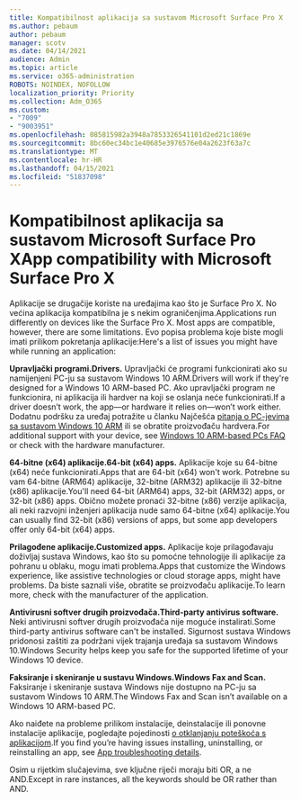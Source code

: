 ```yaml
---
title: Kompatibilnost aplikacija sa sustavom Microsoft Surface Pro X
ms.author: pebaum
author: pebaum
manager: scotv
ms.date: 04/14/2021
audience: Admin
ms.topic: article
ms.service: o365-administration
ROBOTS: NOINDEX, NOFOLLOW
localization_priority: Priority
ms.collection: Adm_O365
ms.custom:
- "7009"
- "9003951"
ms.openlocfilehash: 085815982a3948a7853326541101d2ed21c1869e
ms.sourcegitcommit: 8bc60ec34bc1e40685e3976576e04a2623f63a7c
ms.translationtype: MT
ms.contentlocale: hr-HR
ms.lasthandoff: 04/15/2021
ms.locfileid: "51837098"
---
```

# <a name="app-compatibility-with-microsoft-surface-pro-x"></a><span data-ttu-id="9b335-102">Kompatibilnost aplikacija sa sustavom Microsoft Surface Pro X</span><span class="sxs-lookup"><span data-stu-id="9b335-102">App compatibility with Microsoft Surface Pro X</span></span>

<span data-ttu-id="9b335-103">Aplikacije se drugačije koriste na uređajima kao što je Surface Pro X. No većina aplikacija kompatibilna je s nekim ograničenjima.</span><span class="sxs-lookup"><span data-stu-id="9b335-103">Applications run differently on devices like the Surface Pro X. Most apps are compatible, however, there are some limitations.</span></span> <span data-ttu-id="9b335-104">Evo popisa problema koje biste mogli imati prilikom pokretanja aplikacije:</span><span class="sxs-lookup"><span data-stu-id="9b335-104">Here's a list of issues you might have while running an application:</span></span> 

<span data-ttu-id="9b335-105">**Upravljački programi.**</span><span class="sxs-lookup"><span data-stu-id="9b335-105">**Drivers.**</span></span> <span data-ttu-id="9b335-106">Upravljački će programi funkcionirati ako su namijenjeni PC-ju sa sustavom Windows 10 ARM.</span><span class="sxs-lookup"><span data-stu-id="9b335-106">Drivers will work if they're designed for a Windows 10 ARM-based PC.</span></span> <span data-ttu-id="9b335-107">Ako upravljački program ne funkcionira, ni aplikacija ili hardver na koji se oslanja neće funkcionirati.</span><span class="sxs-lookup"><span data-stu-id="9b335-107">If a driver doesn’t work, the app—or hardware it relies on—won’t work either.</span></span> <span data-ttu-id="9b335-108">Dodatnu podršku za uređaj potražite u članku Najčešća [pitanja o PC-jevima sa sustavom Windows 10 ARM](https://support.microsoft.com/windows/windows-10-arm-based-pcs-faq-477f51df-2e3b-f68f-31b0-06f5e4f8ebb5) ili se obratite proizvođaču hardvera.</span><span class="sxs-lookup"><span data-stu-id="9b335-108">For additional support with your device, see [Windows 10 ARM-based PCs FAQ](https://support.microsoft.com/windows/windows-10-arm-based-pcs-faq-477f51df-2e3b-f68f-31b0-06f5e4f8ebb5) or check with the hardware manufacturer.</span></span>

<span data-ttu-id="9b335-109">**64-bitne (x64) aplikacije.**</span><span class="sxs-lookup"><span data-stu-id="9b335-109">**64-bit (x64) apps.**</span></span> <span data-ttu-id="9b335-110">Aplikacije koje su 64-bitne (x64) neće funkcionirati.</span><span class="sxs-lookup"><span data-stu-id="9b335-110">Apps that are 64-bit (x64) won't work.</span></span> <span data-ttu-id="9b335-111">Potrebne su vam 64-bitne (ARM64) aplikacije, 32-bitne (ARM32) aplikacije ili 32-bitne (x86) aplikacije.</span><span class="sxs-lookup"><span data-stu-id="9b335-111">You'll need 64-bit (ARM64) apps, 32-bit (ARM32) apps, or 32-bit (x86) apps.</span></span> <span data-ttu-id="9b335-112">Obično možete pronaći 32-bitne (x86) verzije aplikacija, ali neki razvojni inženjeri aplikacija nude samo 64-bitne (x64) aplikacije.</span><span class="sxs-lookup"><span data-stu-id="9b335-112">You can usually find 32-bit (x86) versions of apps, but some app developers offer only 64-bit (x64) apps.</span></span>

<span data-ttu-id="9b335-113">**Prilagođene aplikacije.**</span><span class="sxs-lookup"><span data-stu-id="9b335-113">**Customized apps.**</span></span> <span data-ttu-id="9b335-114">Aplikacije koje prilagođavaju doživljaj sustava Windows, kao što su pomoćne tehnologije ili aplikacije za pohranu u oblaku, mogu imati problema.</span><span class="sxs-lookup"><span data-stu-id="9b335-114">Apps that customize the Windows experience, like assistive technologies or cloud storage apps, might have problems.</span></span> <span data-ttu-id="9b335-115">Da biste saznali više, obratite se proizvođaču aplikacije.</span><span class="sxs-lookup"><span data-stu-id="9b335-115">To learn more, check with the manufacturer of the application.</span></span>

<span data-ttu-id="9b335-116">**Antivirusni softver drugih proizvođača.**</span><span class="sxs-lookup"><span data-stu-id="9b335-116">**Third-party antivirus software.**</span></span> <span data-ttu-id="9b335-117">Neki antivirusni softver drugih proizvođača nije moguće instalirati.</span><span class="sxs-lookup"><span data-stu-id="9b335-117">Some third-party antivirus software can't be installed.</span></span> <span data-ttu-id="9b335-118">Sigurnost sustava Windows pridonosi zaštiti za podržani vijek trajanja uređaja sa sustavom Windows 10.</span><span class="sxs-lookup"><span data-stu-id="9b335-118">Windows Security helps keep you safe for the supported lifetime of your Windows 10 device.</span></span>

<span data-ttu-id="9b335-119">**Faksiranje i skeniranje u sustavu Windows.**</span><span class="sxs-lookup"><span data-stu-id="9b335-119">**Windows Fax and Scan.**</span></span> <span data-ttu-id="9b335-120">Faksiranje i skeniranje sustava Windows nije dostupno na PC-ju sa sustavom Windows 10 ARM.</span><span class="sxs-lookup"><span data-stu-id="9b335-120">The Windows Fax and Scan isn’t available on a Windows 10 ARM-based PC.</span></span>

<span data-ttu-id="9b335-121">Ako naiđete na probleme prilikom instalacije, deinstalacije ili ponovne instalacije aplikacije, pogledajte pojedinosti [o otklanjanju poteškoća s aplikacijom](https://docs.microsoft.com/troubleshoot/mem/intune/troubleshoot-app-install#app-troubleshooting-details).</span><span class="sxs-lookup"><span data-stu-id="9b335-121">If you find you’re having issues installing, uninstalling, or reinstalling an app, see [App troubleshooting details](https://docs.microsoft.com/troubleshoot/mem/intune/troubleshoot-app-install#app-troubleshooting-details).</span></span>

<span data-ttu-id="9b335-122">Osim u rijetkim slučajevima, sve ključne riječi moraju biti OR, a ne AND.</span><span class="sxs-lookup"><span data-stu-id="9b335-122">Except in rare instances, all the keywords should be OR rather than AND.</span></span>